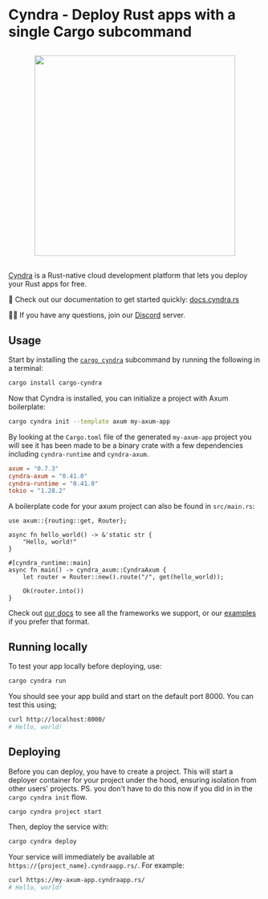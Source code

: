 # Cyndra - Deploy Rust apps with a single Cargo subcommand

<div style="display: flex; margin-top: 30px; margin-bottom: 30px;">
<img src="https://raw.githubusercontent.com/cyndra-hq/cyndra/main/assets/logo-rectangle-transparent.png" width="400px" style="margin-left: auto; margin-right: auto;"/>
</div>

[Cyndra](https://www.cyndra.rs/) is a Rust-native cloud development platform that lets you deploy your Rust apps for free.

📖 Check out our documentation to get started quickly: [docs.cyndra.rs](https://docs.cyndra.rs)

🙋‍♂️ If you have any questions, join our [Discord](https://discord.gg/cyndra) server.

## Usage

Start by installing the [`cargo cyndra`](https://docs.rs/crate/cargo-cyndra/latest) subcommand by running the following in a terminal:

```bash
cargo install cargo-cyndra
```

Now that Cyndra is installed, you can initialize a project with Axum boilerplate:

```bash
cargo cyndra init --template axum my-axum-app
```

By looking at the `Cargo.toml` file of the generated `my-axum-app` project you will see it has been made to
be a binary crate with a few dependencies including `cyndra-runtime` and `cyndra-axum`.

```toml
axum = "0.7.3"
cyndra-axum = "0.41.0"
cyndra-runtime = "0.41.0"
tokio = "1.28.2"
```

A boilerplate code for your axum project can also be found in `src/main.rs`:

```rust,no_run
use axum::{routing::get, Router};

async fn hello_world() -> &'static str {
    "Hello, world!"
}

#[cyndra_runtime::main]
async fn main() -> cyndra_axum::CyndraAxum {
    let router = Router::new().route("/", get(hello_world));

    Ok(router.into())
}
```

Check out [our docs](https://docs.cyndra.rs/introduction/welcome) to see all the frameworks we support, or
our [examples](https://github.com/cyndra-hq/cyndra-examples) if you prefer that format.

## Running locally

To test your app locally before deploying, use:

```bash
cargo cyndra run
```

You should see your app build and start on the default port 8000. You can test this using;

```bash
curl http://localhost:8000/
# Hello, world!
```

## Deploying

Before you can deploy, you have to create a project. This will start a deployer container for your
project under the hood, ensuring isolation from other users' projects. PS. you don't have to do this
now if you did in in the `cargo cyndra init` flow.

```bash
cargo cyndra project start
```

Then, deploy the service with:

```bash
cargo cyndra deploy
```

Your service will immediately be available at `https://{project_name}.cyndraapp.rs/`. For example:

```bash
curl https://my-axum-app.cyndraapp.rs/
# Hello, world!
```
